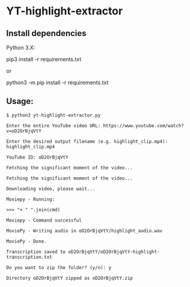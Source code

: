 # YT-highlight-extractor

## Install dependencies

Python 3.X:

pip3 install -r requirements.txt

or

python3 -m pip install -r requirements.txt

## Usage:
`$ python3 yt-highlight-extractor.py`

`Enter the entire YouTube video URL: https://www.youtube.com/watch?v=oD2OrBjqVtY`

`Enter the desired output filename (e.g. highlight_clip.mp4): highlight_clip.mp4`

`YouTube ID: oD2OrBjqVtY`

`Fetching the significant moment of the video...`

`Fetching the significant moment of the video...`

`Downloading video, please wait...`

`Moviepy - Running:`

`>>> "+ " ".join(cmd)`

`Moviepy - Command successful`

`MoviePy - Writing audio in oD2OrBjqVtY/highlight_audio.wav`

`MoviePy - Done.`

`Transcription saved to oD2OrBjqVtY/oD2OrBjqVtY-highlight-transcription.txt`

`Do you want to zip the folder? (y/n): y`

`Directory oD2OrBjqVtY zipped as oD2OrBjqVtY.zip`
